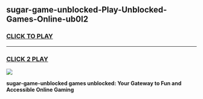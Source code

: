 
## sugar-game-unblocked-Play-Unblocked-Games-Online-ub0l2
<h3>
<a href="https://premium76.site?title=sugar-game-unblocked&ref=24A">CLICK TO PLAY</a></h3>
<hr>

<h3>
<a href="https://premium76.site?title=sugar-game-unblocked&ref=24A">CLICK 2 PLAY</a>
  
</h3>

<a href="https://premium76.site?title=sugar-game-unblocked&ref=24A"><img src="https://clearcache.store/games.png"></a>


**sugar-game-unblocked games unblocked: Your Gateway to Fun and Accessible Online Gaming**
